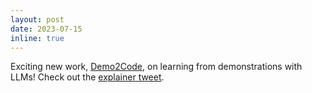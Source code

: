 ```yaml
---
layout: post
date: 2023-07-15
inline: true
---
```


Exciting new work, [Demo2Code](https://portal-cornell.github.io/demo2code-webpage/), on learning from demonstrations with LLMs! Check out the [explainer tweet](https://twitter.com/sanjibac/status/1679843472512290818). 